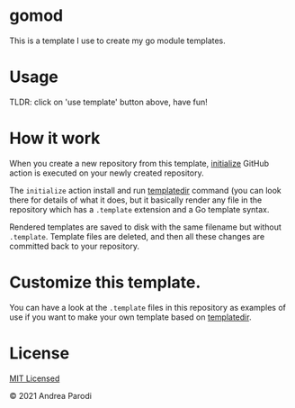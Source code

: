 # gomod

This is a template I use to create my go module templates.

# Usage 

TLDR: click on 'use template' button above, have fun!

# How it work

When you create a new repository from this template,
[initialize](.github/workflows/initialize.yml) GitHub action 
is executed on your newly created repository.

The `initialize` action install and run 
[templatedir](github.com/parro-it/templatedir)
command (you can look there for details of what it 
does, but it basically render any file 
in the repository which has a `.template` 
extension and a Go template syntax. 

Rendered templates are saved to disk 
with the same filename but without `.template`.
Template files are deleted, and then all these changes
are committed back to your repository.

# Customize this template.

You can have a look at the `.template`
files in this repository as examples
of use if you want to make your own template
based on [templatedir](github.com/parro-it/templatedir).


# License
[MIT Licensed](LICENSE)

© 2021 Andrea Parodi



